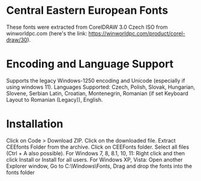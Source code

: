 # Central Eastern European Fonts
These fonts were extracted from CorelDRAW 3.0 Czech ISO from winworldpc.com (here's the link: https://winworldpc.com/product/corel-draw/30).
# Encoding and Language Support
Supports the legacy Windows-1250 encoding and Unicode (especially if using windows 11).
Languages Supported: Czech, Polish, Slovak, Hungarian, Slovene, Serbian Latin, Croatian, Montenegrin, Romanian (if set Keyboard Layout to Romanian (Legacy)), English.
# Installation
Click on Code > Download ZIP. Click on the downloaded file. Extract CEEfonts Folder from the archive. Click on CEEFonts folder. Select all files (Ctrl + A also possible). For Windows 7, 8, 8.1, 10, 11: Right click and then click Install or Install for all users. For Windows XP, Vista: Open another Explorer window, Go to C:\Windows\Fonts, Drag and drop the fonts into the fonts folder
